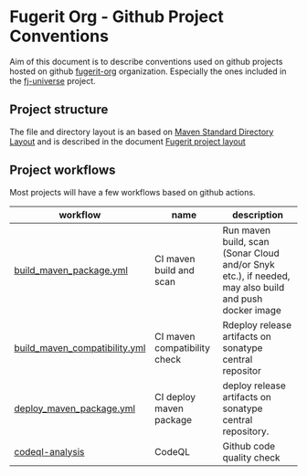 # Fugerit Org - Github Project Conventions

Aim of this document is to describe conventions used on github projects hosted on github [fugerit-org](https://github.com/fugerit-org) organization. Especially the ones included in the [fj-universe](https://github.com/fugerit-org/fj-universe) project.

## Project structure

The file and directory layout is an based on [Maven Standard Directory Layout](https://maven.apache.org/guides/introduction/introduction-to-the-standard-directory-layout.html) and is described in the document [Fugerit project layout](fugerit-project-structure.md)

## Project workflows

Most projects will have a few workflows based on github actions.

|workflow|name|description|
|---|---|---|
|[build_maven_package.yml](workflows/build_maven_package.md)|CI maven build and scan|Run maven build, scan (Sonar Cloud and/or Snyk etc.), if needed, may also build and push docker image|
|[build_maven_compatibility.yml](workflows/build_maven_compatibility.md)|CI maven compatibility check|Rdeploy release artifacts on sonatype central repositor|
|[deploy_maven_package.yml](workflows/deploy_maven_package.md)|CI deploy maven package|deploy release artifacts on sonatype central repository.|
|[codeql-analysis](workflows/codeql-analysis.md)|CodeQL|Github code quality check|
